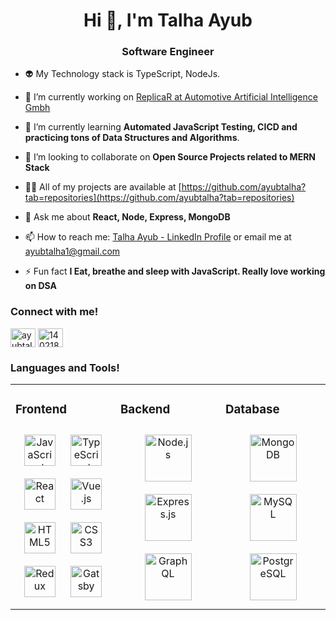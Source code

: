 <h1 align="center">Hi 👋, I'm Talha Ayub</h1>
<h3 align="center">Software Engineer</h3>

<!--- Commented
### Glad to see you here 😊!  

I am Talha Ayub a Software Engineer with 5 years of Professional experience in Software Development. Currently, leading a team of 3 developers to architect, design, and deliver high-quality, E2E tested software. A great achievement at AAI is the unification of 5 standalone Software into 1 Software, in 6 weeks which reduced the company's cost by 65%. 

I’d love to hear about your story. Do ping me if there is anything you want to discuss or share.
<br/>  

### Work Experience 💼!  
<h4><a href="https://www.automotive-ai.com/">MaanzAI Pvt Ltd - Strategic Partner Automotive Artificial Intelligence (AAI) GmbH</a></h4>
<h4>Software Engineer • Islamabad, Pakistan • 10/2020 - Present</h4>
<ul>
  <li>Working on the MERN Stack for the development of the simulation software for 50+ users.</li>
  <li>Refactored the Frontend architecture and code in 6 weeks, to unify 5 standalone products to be accessible via one UI thus reducing the company cost by 65%.</li>
  <li>Improved software architecture and code quality by removing the dependency of coupled components & redundant API calls thus saving 5 minutes on each simulation test creation</li>
  <li>Responsible for the release of the product (documentation, testing & finalizing release notes).</li>
  <li>Sprint Planning of 3-week with Product Owner and Team members using Scrum (Agile Methodology).</li>
  <li>Training and onboarding of fresh hires. Made a road map for fresh hires from training to development.</li>
</ul> 

<hr>

<h4><a href="https://teamo.io/">Teamo.io</a></h4>
<h4>Software Engineer • Remote • 09/2021 - 01/2022</h4>
<ul>
  <li>Worked 15-20 hours per week on LIV Project (Patients Dashboard) using MEVN, Serverless, AWS Lambdas technology stack.</li>
  <li>Shifted the client's data from MongoDB to Truevault Management to follow HIPPA law of the USA thus avoiding any patient’s data breach.</li>
  <li>Deployed the application to Netlify in a week, thus making the project delivery continuous for clients within a 4-5 hour time period.</li>
  <li>Integrated CI/CD Pipeline to reduce the project delivery time by 80%.</li>
</ul> 

<hr>

<h4 align="left">Survey Tech Pvt. Ltd</h4>
<h4>Software Engineer • Lahore, Punjab, Pakistan • 09/2019 - 08/2020</h4>
<ul>
  <li>Leverage React.js & TailwindCSS framework for the frontend of projects.</li>
  <li>Integrate designs and wireframes within 2 weeks in an application.</li>
  <li>Optimize components to work seamlessly across different browsers and devices.</li>
  <li>Responsible for the release of the product (documentation, testing & finalizing release notes).</li>
  <li>Implementation of new feature's as per need of customer's requirements.</li>
  <li>Made a React theme for all of the projects which reduced the project delivery time by 20%.</li>
</ul> 

<hr>

### Education 🎓!  
<h4><a href="https://nust.edu.pk/">BE, GeoInformatics Engineering</a></h4>
<h4>National University of Sciences and Technology (NUST), Islamabad, Pakistan • 09/2015 - 05/2019</h4>

<hr>

### Here we Go!  
-->

- 👽 My Technology stack is TypeScript, NodeJs.

- 🔭 I’m currently working on [ReplicaR at Automotive Artificial Intelligence Gmbh](https://www.automotive-ai.com/technologies/simulation-platform)

- 🌱 I’m currently learning **Automated JavaScript Testing, CICD and practicing tons of Data Structures and Algorithms**.

- 👯 I’m looking to collaborate on **Open Source Projects related to MERN Stack**

- 👨‍💻 All of my projects are available at [https://github.com/ayubtalha?tab=repositories](https://github.com/ayubtalha?tab=repositories)

- 💬 Ask me about **React, Node, Express, MongoDB**

- 📫 How to reach me: [Talha Ayub - LinkedIn Profile](https://www.linkedin.com/in/ayubtalha/)  or email me at ayubtalha1@gmail.com

- ⚡ Fun fact **I Eat, breathe and sleep with JavaScript. Really love working on DSA**

<h3 align="left">Connect with me!</h3>
<p align="left">
<a href="https://linkedin.com/in/ayubtalha" target="blank"><img align="center" src="https://raw.githubusercontent.com/rahuldkjain/github-profile-readme-generator/master/src/images/icons/Social/linked-in-alt.svg" alt="ayubtalha" height="30" width="40" /></a>
<a href="https://stackoverflow.com/users/14021846" target="blank"><img align="center" src="https://raw.githubusercontent.com/rahuldkjain/github-profile-readme-generator/master/src/images/icons/Social/stack-overflow.svg" alt="14021846" height="30" width="40" /></a>
</p>

<h3 align="left">Languages and Tools!</h3>
<table><tr><td valign="top" width="33%">



### Frontend  
<div align="center">  
<a href="https://www.javascript.com/" target="_blank"><img style="margin: 10px" src="https://profilinator.rishav.dev/skills-assets/javascript-original.svg" alt="JavaScript" height="50" /></a>  
<a href="https://www.typescriptlang.org/" target="_blank"><img style="margin: 10px" src="https://profilinator.rishav.dev/skills-assets/typescript-original.svg" alt="TypeScript" height="50" /></a>  
<a href="https://reactjs.org/" target="_blank"><img style="margin: 10px" src="https://profilinator.rishav.dev/skills-assets/react-original-wordmark.svg" alt="React" height="50" /></a>  
<a href="https://vuejs.org/" target="_blank"><img style="margin: 10px" src="https://profilinator.rishav.dev/skills-assets/vuejs-original-wordmark.svg" alt="Vue.js" height="50" /></a>  
<a href="https://en.wikipedia.org/wiki/HTML5" target="_blank"><img style="margin: 10px" src="https://profilinator.rishav.dev/skills-assets/html5-original-wordmark.svg" alt="HTML5" height="50" /></a>  
<a href="https://www.w3schools.com/css/" target="_blank"><img style="margin: 10px" src="https://profilinator.rishav.dev/skills-assets/css3-original-wordmark.svg" alt="CSS3" height="50" /></a>  
<a href="https://redux.js.org/" target="_blank"><img style="margin: 10px" src="https://profilinator.rishav.dev/skills-assets/redux-original.svg" alt="Redux" height="50" /></a>  
<a href="https://www.gatsbyjs.com/" target="_blank"><img style="margin: 10px" src="https://profilinator.rishav.dev/skills-assets/gatsby.png" alt="Gatsby" height="50" /></a>  
</div>

</td><td valign="top" width="33%">



### Backend  
<div align="center">  
<a href="https://nodejs.org/" target="_blank"><img style="margin: 10px" src="https://profilinator.rishav.dev/skills-assets/nodejs-original-wordmark.svg" alt="Node.js" height="75" /></a>  
<a href="https://expressjs.com/" target="_blank"><img style="margin: 10px" src="https://profilinator.rishav.dev/skills-assets/express-original-wordmark.svg" alt="Express.js" height="75" /></a>  
<a href="https://graphql.org/" target="_blank"><img style="margin: 10px" src="https://profilinator.rishav.dev/skills-assets/graphql.png" alt="GraphQL" height="75" /></a>  
</div>

</td><td valign="top" width="33%">



### Database  
<div align="center">  
<a href="https://www.mongodb.com/" target="_blank"><img style="margin: 10px" src="https://profilinator.rishav.dev/skills-assets/mongodb-original-wordmark.svg" alt="MongoDB" height="75" /></a>  
<a href="https://www.mysql.com/" target="_blank"><img style="margin: 10px" src="https://profilinator.rishav.dev/skills-assets/mysql-original-wordmark.svg" alt="MySQL" height="75" /></a>  
<a href="https://www.postgresql.org/" target="_blank"><img style="margin: 10px" src="https://profilinator.rishav.dev/skills-assets/postgresql-original-wordmark.svg" alt="PostgreSQL" height="75" /></a>  
</div>

</td></tr></table>  

<br/>  

